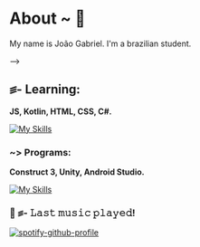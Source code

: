 # About ~ 💮
My name is João Gabriel. I'm a brazilian student.

--> 

## ꠵- **Learning:**
**JS, Kotlin, HTML, CSS, C#.**

[![My Skills](https://skillicons.dev/icons?i=js,kotlin,html,css,Cs)](https://skillicons.dev)

### ~> **Programs:**
**Construct 3, Unity, Android Studio.**

[![My Skills](https://skillicons.dev/icons?i=unity,androidstudio)](https://skillicons.dev)

### 🎵 ꠵- **𝙻𝚊𝚜𝚝 𝚖𝚞𝚜𝚒𝚌 𝚙𝚕𝚊𝚢𝚎𝚍!**

[![spotify-github-profile](https://spotify-github-profile.vercel.app/api/view?uid=wvl4sozmrqwkti57pmklcuexv&cover_image=true&theme=default&show_offline=false&background_color=121212&interchange=false&bar_color=53b14f&bar_color_cover=false)](https://github.com/kittinan/spotify-github-profile)
